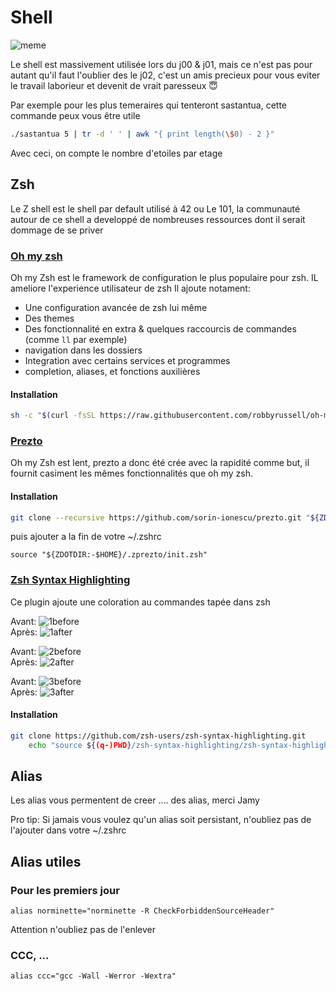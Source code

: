 # Shell

![meme](http://s2.quickmeme.com/img/70/7082870877970b690afc771176729c75fc4a13e1fa3f0211f16cc691a64f6b40.jpg)

Le shell est massivement utilisée lors du j00 & j01, mais ce n'est pas pour autant qu'il faut l'oublier des le j02, 
c'est un amis precieux pour vous eviter le travail laborieur et devenit de vrait paresseux :innocent:

Par exemple pour les plus temeraires qui tenteront sastantua, cette commande peux vous être utile
```sh
./sastantua 5 | tr -d ' ' | awk "{ print length(\$0) - 2 }"
```
Avec ceci, on compte le nombre d'etoiles par etage

## Zsh

Le Z shell est le shell par default utilisé à 42 ou Le 101, la communauté autour de ce shell a developpé de nombreuses ressources dont il serait dommage de se priver

### [Oh my zsh](https://github.com/robbyrussell/oh-my-zsh)

Oh my Zsh est le framework de configuration le plus populaire pour zsh. IL ameliore l'experience utilisateur de zsh
Il ajoute notament:
- Une configuration avancée de zsh lui même
- Des themes
- Des fonctionnalité en extra & quelques raccourcis de commandes (comme `ll` par exemple)
- navigation dans les dossiers
- Integration avec certains services et programmes
- completion, aliases, et fonctions auxilières

#### Installation
```sh
sh -c "$(curl -fsSL https://raw.githubusercontent.com/robbyrussell/oh-my-zsh/master/tools/install.sh)"
```

### [Prezto](https://github.com/sorin-ionescu/prezto)

Oh my Zsh est lent, prezto a donc été crée avec la rapidité comme but, il fournit casiment les mêmes fonctionnalités que oh my zsh.

#### Installation
```sh
git clone --recursive https://github.com/sorin-ionescu/prezto.git "${ZDOTDIR:-$HOME}/.zprezto"
```

puis ajouter a la fin de votre ~/.zshrc

```
source "${ZDOTDIR:-$HOME}/.zprezto/init.zsh"
```

### [Zsh Syntax Highlighting](https://github.com/zsh-users/zsh-syntax-highlighting)

Ce plugin ajoute une coloration au commandes tapée dans zsh

Avant: ![1before](https://github.com/zsh-users/zsh-syntax-highlighting/raw/master/images/before1.png)
<br/>
Après: ![1after](https://github.com/zsh-users/zsh-syntax-highlighting/raw/master/images/after1.png)

Avant: ![2before](https://github.com/zsh-users/zsh-syntax-highlighting/raw/master/images/before2.png)
<br/>
Après:  ![2after](https://github.com/zsh-users/zsh-syntax-highlighting/raw/master/images/after2.png)

Avant: ![3before](https://github.com/zsh-users/zsh-syntax-highlighting/raw/master/images/before3.png)
<br/>
Après: ![3after](https://github.com/zsh-users/zsh-syntax-highlighting/raw/master/images/after3.png)

#### Installation
```sh
git clone https://github.com/zsh-users/zsh-syntax-highlighting.git
    echo "source ${(q-)PWD}/zsh-syntax-highlighting/zsh-syntax-highlighting.zsh" >> ${ZDOTDIR:-$HOME}/.zshrc
```

## Alias

Les alias vous permentent de creer .... des alias, merci Jamy

Pro tip: Si jamais vous voulez qu'un alias soit persistant, n'oubliez pas de l'ajouter dans votre ~/.zshrc

## Alias utiles
### Pour les premiers jour
```
alias norminette="norminette -R CheckForbiddenSourceHeader"
```
Attention n'oubliez pas de l'enlever

### CCC, ...
```
alias ccc="gcc -Wall -Werror -Wextra"
